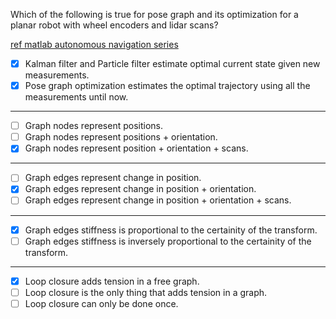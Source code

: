 Which of the following is true for pose graph and its optimization for a planar robot with wheel encoders and lidar scans?

[ref matlab autonomous navigation series](https://youtu.be/saVZtgPyyJQ)

- [x] Kalman filter and Particle filter estimate optimal current state given new measurements.
- [x] Pose graph optimization estimates the optimal trajectory using all the measurements until now.
---
- [ ] Graph nodes represent positions.
- [ ] Graph nodes represent positions + orientation.
- [x] Graph nodes represent position + orientation + scans.
---
- [ ] Graph edges represent change in position.
- [x] Graph edges represent change in position + orientation.
- [ ] Graph edges represent change in position + orientation + scans.
---
- [x] Graph edges stiffness is proportional to the certainity of the transform.
- [ ] Graph edges stiffness is inversely proportional to the certainity of the transform.
---
- [x] Loop closure adds tension in a free graph.
- [ ] Loop closure is the only thing that adds tension in a graph.
- [ ] Loop closure can only be done once.
